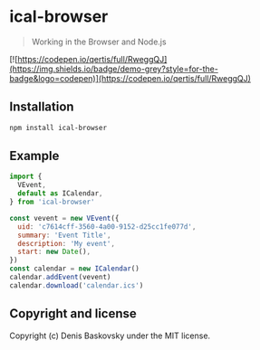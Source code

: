 # ical-browser
> Working in the Browser and Node.js

[![https://codepen.io/qertis/full/RweggQJ](https://img.shields.io/badge/demo-grey?style=for-the-badge&logo=codepen)](https://codepen.io/qertis/full/RweggQJ)

## Installation

```bash
npm install ical-browser
```

## Example

```js
import {
  VEvent,
  default as ICalendar,
} from 'ical-browser'

const vevent = new VEvent({
  uid: 'c7614cff-3560-4a00-9152-d25cc1fe077d',
  summary: 'Event Title',
  description: 'My event',
  start: new Date(),
})
const calendar = new ICalendar()
calendar.addEvent(vevent)
calendar.download('calendar.ics')
```

## Copyright and license

Copyright (c) Denis Baskovsky under the MIT license.
